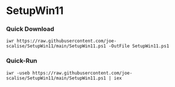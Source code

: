 ﻿# SetupWin11

### Quick Download

```
iwr https://raw.githubusercontent.com/joe-scalise/SetupWin11/main/SetupWin11.ps1 -OutFile SetupWin11.ps1
```

### Quick-Run

```
iwr -useb https://raw.githubusercontent.com/joe-scalise/SetupWin11/main/SetupWin11.ps1 | iex
```
